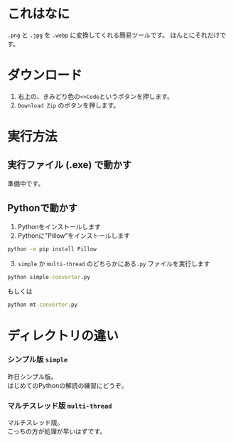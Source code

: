 # これはなに

`.png` と `.jpg` を `.webp` に変換してくれる簡易ツールです。
ほんとにそれだけです。

# ダウンロード

1. 右上の、きみどり色の`<>Code`というボタンを押します。
2. `Download Zip` のボタンを押します。

# 実行方法

## 実行ファイル (.exe) で動かす

準備中です。

## Pythonで動かす

1.  Pythonをインストールします
2.  Pythonに"Pillow"をインストールします
  ```cmd
  python -m pip install Pillow
  ```
3.  `simple` か `multi-thread` のどちらかにある`.py` ファイルを実行します
  ```cmd
  python simple-converter.py
  ```
  もしくは
  ```cmd
  python mt-converter.py
  ```

# ディレクトリの違い

### シンプル版 `simple`

昨日シンプル版。  
はじめてのPythonの解読の練習にどうぞ。

### マルチスレッド版 `multi-thread`

マルチスレッド版。  
こっちの方が処理が早いはずです。
